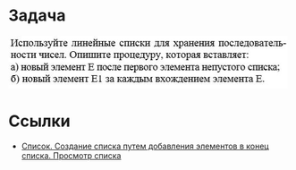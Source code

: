 # Задача

<kbd>![Задача](problem-statement.jpg)</kbd>

# Ссылки

- [Список. Создание списка путем добавления элементов в конец списка. Просмотр списка](http://informatics.mccme.ru/mod/book/view.php?id=535)

